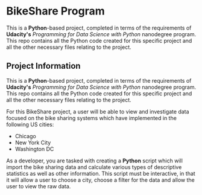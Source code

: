 # BikeShare Program

This is a **Python**-based project, completed in terms of the requirements of
**Udacity's** _Programming for Data Science with Python_ nanodegree program.
This repo contains all the Python code created for this specific project and all
the other necessary files relating to the project.

## Project Information
This is a **Python**-based project, completed in terms of the requirements of
**Udacity's** _Programming for Data Science with Python_ nanodegree program.
This repo contains all the Python code created for this specific project and all
the other necessary files relating to the project.

For this BikeShare project, a user will be able to view and investigate data
focused on the bike sharing systems which have implemented in the following
US cities:

- Chicago
- New York City
- Washington DC

As a developer, you are tasked with creating a **Python** script which will
import the bike sharing data and calculate various types of descriptive statistics
as well as other information. This script must be interactive, in that it will
allow a user to choose a city, choose a filter for the data and allow the user
to view the raw data.
